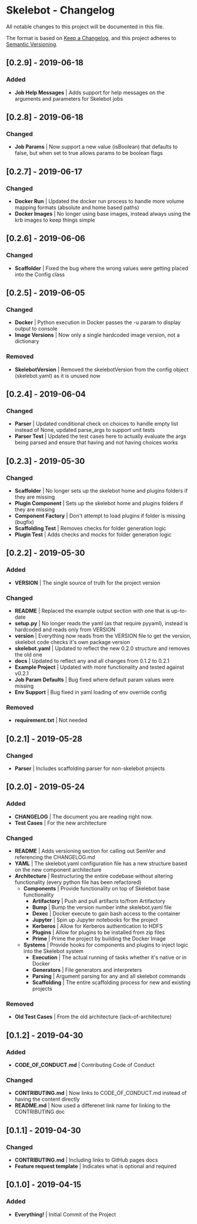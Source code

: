 # Skelebot - Changelog

All notable changes to this project will be documented in this file.

The format is based on [Keep a Changelog](https://keepachangelog.com/en/1.0.0/),
and this project adheres to [Semantic Versioning](https://semver.org/spec/v2.0.0.html).

## [0.2.9] - 2019-06-18
### Added
- **Job Help Messages** | Adds support for help messages on the arguments and parameters for Skelebot jobs

## [0.2.8] - 2019-06-18
### Changed
- **Job Params** | Now support a new value (isBoolean) that defaults to false, but when set to true allows params to be boolean flags

## [0.2.7] - 2019-06-17
### Changed
- **Docker Run** | Updated the docker run process to handle more volume mapping formats (absolute and home based paths)
- **Docker Images** | No longer using base images, instead always using the krb images to keep things simple

## [0.2.6] - 2019-06-06
### Changed
- **Scaffolder** | Fixed the bug where the wrong values were getting placed into the Config class

## [0.2.5] - 2019-06-05
### Changed
- **Docker** | Python execution in Docker passes the -u param to display output to console
- **Image Versions** | Now only a single hardcoded image version, not a dictionary

### Removed
- **SkelebotVersion** | Removed the skelebotVersion from the config object (skelebot.yaml) as it is unused now

## [0.2.4] - 2019-06-04
### Changed
- **Parser** | Updated conditional check on choices to handle empty list instead of None, updated parse_args to support unit tests
- **Parser Test** | Updated the test cases here to actually evaluate the args being parsed and ensure that having and not having choices works

## [0.2.3] - 2019-05-30
### Changed
- **Scaffolder** | No longer sets up the skelebot home and plugins folders if they are missing
- **Plugin Component** | Sets up the skelebot home and plugins folders if they are missing
- **Component Factory** | Don't attempt to load plugins if folder is missing (bugfix)
- **Scaffolding Test** | Removes checks for folder generation logic
- **Plugin Test** | Adds checks and mocks for folder generation logic

## [0.2.2] - 2019-05-30
### Added
- **VERSION** | The single source of truth for the project version

### Changed
- **README** | Replaced the example output section with one that is up-to-date
- **setup.py** | No longer reads the yaml (as that require pyyaml), instead is hardcoded and reads only from VERSION
- **version** | Everything now reads from the VERSION file to get the version, skelebot code checks it's own package version
- **skelebot.yaml** | Updated to reflect the new 0.2.0 structure and removes the old one
- **docs** | Updated to reflect any and all changes from 0.1.2 to 0.2.1
- **Example Project** | Updated with more functionality and tested against v0.2.1
- **Job Param Defaults** | Bug fixed where default param values were missing
- **Env Support** | Bug fixed in yaml loading of env override config

### Removed
- **requirement.txt** | Not needed

## [0.2.1] - 2019-05-28
### Changed
- **Parser** | Includes scaffolding parser for non-skelebot projects

## [0.2.0] - 2019-05-24
### Added
- **CHANGELOG** | The document you are reading right now.
- **Test Cases** | For the new architecture

### Changed
- **README** | Adds versioning section for calling out SemVer and referencing the CHANGELOG.md
- **YAML** | The skelebot.yaml configuration file has a new structure based on the new component architecture
- **Architecture** | Restructuring the entire codebase without altering functionality (every python file has been refactored)
  - **Components** | Provide functionality on top of Skelebot base functionality
    - **Artifactory** | Push and pull artifacts to/from Artifactory
    - **Bump** | Bump the version number inthe skelebot.yaml file
    - **Dexec** | Docker execute to gain bash access to the container
    - **Jupyter** | Spin up Jupyter notebooks for the project
    - **Kerberos** | Allow for Kerberos authentication to HDFS
    - **Plugins** | Allow for plugins to be installed from zip files
    - **Prime** | Prime the project by building the Docker Image
  - **Systems** | Provide hooks for components and plugins to inject logic into the Skelebot system
    - **Execution** | The actual running of tasks whether it's native or in Docker
    - **Generators** | File generators and interpreters
    - **Parsing** | Argument parsing for any and all skelebot commands
    - **Scaffolding** | The entire scaffolding process for new and existing projects

### Removed
- **Old Test Cases** | From the old architecture (lack-of-architecture)

## [0.1.2] - 2019-04-30
### Added
- **CODE_OF_CONDUCT.md** | Contributing Code of Conduct

### Changed
- **CONTRIBUTING.md** | Now links to CODE_OF_CONDUCT.md instead of having the content directly
- **README.md** | Now used a differenet link name for linking to the CONTRIBUTING doc

## [0.1.1] - 2019-04-30
### Changed
- **CONTRIBUTING.md** | Including links to GitHub pages docs
- **Feature request template** | Indicates what is optional and required

## [0.1.0] - 2019-04-15
### Added
- **Everything!** | Initial Commit of the Project
